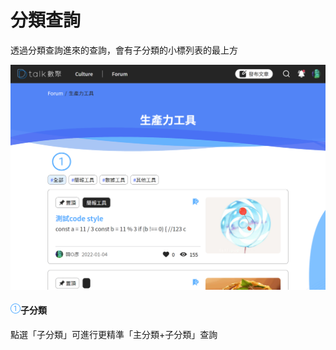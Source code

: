 # 分類查詢

透過分類查詢進來的查詢，會有子分類的小標列表的最上方

![](../../../.gitbook/assets/分類清單.png)

#### ​![](../../../.gitbook/assets/1.png)子分類 <a href="#mian-bao-xie-1" id="mian-bao-xie-1"></a>

點選「子分類」可進行更精準「主分類+子分類」查詢
